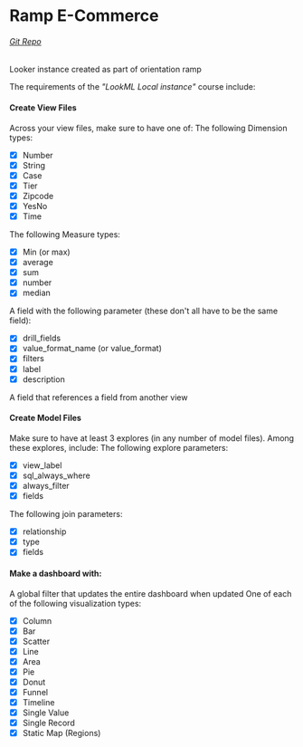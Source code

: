 # Ramp E-Commerce

###### [Git Repo][ramp repo]

Looker instance created as part of orientation ramp

The requirements of the _"LookML Local instance"_ course include:

#### Create View Files
Across your view files, make sure to have one of:
The following Dimension types:

  - [x] Number
  - [x] String
  - [x] Case
  - [x] Tier
  - [x] Zipcode
  - [x] YesNo
  - [x] Time

The following Measure types:

  - [x] Min (or max)
  - [x] average
  - [x] sum
  - [x] number
  - [x] median

A field with the following parameter (these don't all have to be the same field):

  - [x] drill_fields
  - [x] value\_format\_name (or value_format)
  - [x] filters
  - [x] label
  - [x] description

A field that references a field from another view

#### Create Model Files

Make sure to have at least 3 explores (in any number of model files). Among these explores, include:
The following explore parameters:

  - [x] view_label
  - [x] sql\_always\_where
  - [x] always_filter
  - [x] fields

The following join parameters:

  - [x] relationship
  - [x] type
  - [x] fields

#### Make a dashboard with:

A global filter that updates the entire dashboard when updated
One of each of the following visualization types:

  - [x] Column
  - [x] Bar
  - [x] Scatter
  - [x] Line
  - [x] Area
  - [x] Pie
  - [x] Donut
  - [x] Funnel
  - [x] Timeline
  - [x] Single Value
  - [x] Single Record
  - [x] Static Map (Regions)

[ramp repo]: https://github.com/Ismail-looker/ramp_looker

